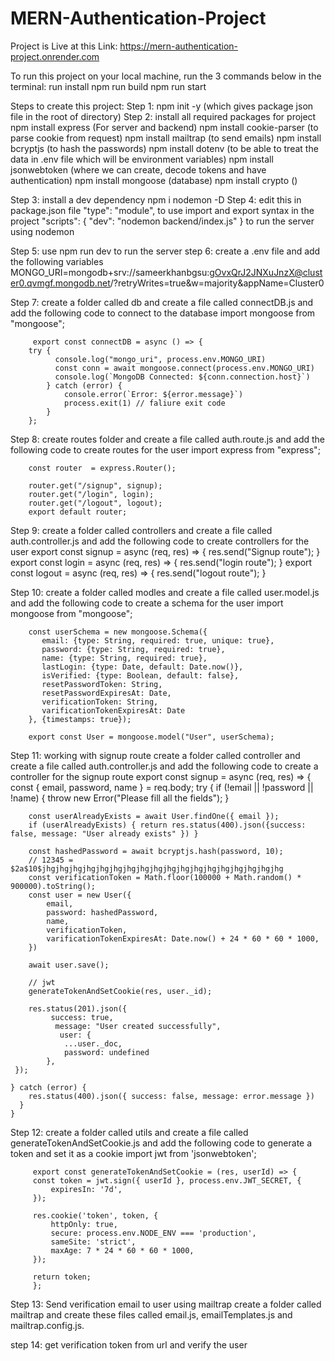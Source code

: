 # MERN-Authentication-Project

Project is Live at this Link: https://mern-authentication-project.onrender.com

To run this project on your local machine, run the 3 commands below in the terminal:
run install
npm run build
npm run start


Steps to create this project:
Step 1:  npm init -y   (which gives  package json file in the root of directory)
Step 2:  install all required packages for project 
         npm install express            (For server and backend)
         npm install cookie-parser      (to parse cookie from request)
         npm install mailtrap           (to send emails)
         npm install bcryptjs           (to hash the passwords)
         npm install dotenv             (to be able to treat the data in .env file which will be environment variables)
         npm install jsonwebtoken       (where we can create, decode tokens and have authentication)
         npm install mongoose           (database)
         npm install crypto             ()

Step 3: install a dev dependency       npm i nodemon -D
Step 4:  edit this in package.json file       "type": "module",       to use import and export syntax in the project
                                              "scripts": { "dev": "nodemon backend/index.js" }   to run the server using nodemon
                                            
Step 5: use npm run dev to run the server
step 6: create a .env file and add the following variables
         MONGO_URI=mongodb+srv://sameerkhanbgsu:gOvxQrJ2JNXuJnzX@cluster0.qvmgf.mongodb.net/?retryWrites=true&w=majority&appName=Cluster0

Step 7: create a folder called db and create a file called connectDB.js and add the following code to connect to the database
         import mongoose from "mongoose";

         export const connectDB = async () => {
	    try {
		      console.log("mongo_uri", process.env.MONGO_URI)
		      const conn = await mongoose.connect(process.env.MONGO_URI)
		      console.log(`MongoDB Connected: ${conn.connection.host}`)
	        } catch (error) {
		        console.error(`Error: ${error.message}`)
		        process.exit(1) // faliure exit code
	        }
        };
         
Step 8: create routes folder and create a file called auth.route.js and add the following code to create routes for the user
         import express from "express";

        const router  = express.Router();

        router.get("/signup", signup);
        router.get("/login", login);
        router.get("/logout", logout);
        export default router;

Step 9: create a folder called controllers and create a file called auth.controller.js and add the following code to create controllers for the user
         export const signup = async (req, res) => {
	        res.send("Signup route");
        }
        export const login = async (req, res) => {
	       res.send("login route");
        }
        export const logout = async (req, res) => {
	       res.send("logout route");
        }

Step 10: create a folder called modles and create a file called user.model.js and add the following code to create a schema for the user
        import mongoose from "mongoose";

        const userSchema = new mongoose.Schema({
	       email: {type: String, required: true, unique: true},
	       password: {type: String, required: true},
	       name: {type: String, required: true},
	       lastLogin: {type: Date, default: Date.now()},
	       isVerified: {type: Boolean, default: false},
	       resetPasswordToken: String,
	       resetPasswordExpiresAt: Date,
	       verificationToken: String,
	       varificationTokenExpiresAt: Date
        }, {timestamps: true});

        export const User = mongoose.model("User", userSchema);

Step 11: working with signup route
         create a folder called controller and create a file called auth.controller.js and add the following code to create a controller for the signup route
         export const signup = async (req, res) => {
	const { email, password, name } = req.body;
	try {
		if (!email || !password || !name) {
			throw new Error("Please fill all the fields");
		}

		const userAlreadyExists = await User.findOne({ email });
		if (userAlreadyExists) { return res.status(400).json({success: false, message: "User already exists" }) }

		const hashedPassword = await bcryptjs.hash(password, 10);
		// 12345 = $2a$10$jhgjhgjhgjhgjhgjhgjhgjhgjhgjhgjhgjhgjhgjhgjhgjhgjhgjhg
		const verificationToken = Math.floor(100000 + Math.random() * 900000).toString();
		const user = new User({ 
			email, 
			password: hashedPassword, 
			name,
			verificationToken,
			varificationTokenExpiresAt: Date.now() + 24 * 60 * 60 * 1000,
		})

		await user.save();

		// jwt
		generateTokenAndSetCookie(res, user._id);

		res.status(201).json({
			 success: true,
			  message: "User created successfully",
			   user: {
				...user._doc,
			    password: undefined
			},
	 });

	} catch (error) {
		res.status(400).json({ success: false, message: error.message })
	  }
    }

Step 12: create a folder called utils and create a file called generateTokenAndSetCookie.js and add the following code to generate a token and set it as a cookie
         import jwt from 'jsonwebtoken';

         export const generateTokenAndSetCookie = (res, userId) => {
	     const token = jwt.sign({ userId }, process.env.JWT_SECRET, {
		     expiresIn: '7d',
	     });

	     res.cookie('token', token, {
		     httpOnly: true, 
		     secure: process.env.NODE_ENV === 'production', 
		     sameSite: 'strict',
		     maxAge: 7 * 24 * 60 * 60 * 1000,
         });

         return token;
         };

Step 13: Send verification email to user using mailtrap 
         create a folder called mailtrap and create these files called email.js, emailTemplates.js and mailtrap.config.js.

step 14: get verification token from url and verify the user



 
